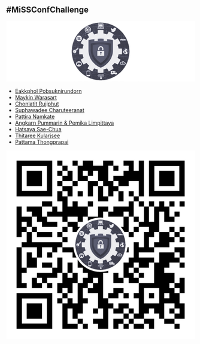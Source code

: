 ## #MiSSConfChallenge

[![](/img/MiSSConf-icon-640x202.png "MiSSConf")](https://MiSSConf.github.io)

+ [Eakkphol Pobsuknirundorn](https://www.facebook.com/eakkphol/videos/3293831270696126/)
+ [Maykin Warasart](https://www.facebook.com/maeklong/posts/10220293356537949)
+ [Chonlatit Rujiphut](https://www.facebook.com/Tsunakun27/videos/3432440680117846/)
+ [Suphawadee Charuteeranat](https://www.facebook.com/thdeemiss03/videos/2959085644182542/)
+ [Pattira Namkate](https://www.facebook.com/baitoeyJa/videos/10158195250664618/)
+ [Angkarn Pummarin & Pemika Limpittaya](https://www.facebook.com/100001067366066/posts/3053481184697430)
+ [Hatsaya Sae-Chua](https://www.facebook.com/permalink.php?story_fbid=1517355111780362&id=100005176634024)
+ [Thitaree Kularjsee](https://www.facebook.com/yaipanggogii/posts/2892277527486015)
+ [Pattama Thongprapai](https://www.facebook.com/pattama.thongprapai/posts/10217962378392691)

[![](/img/lineat-missconf-v2-640.png "Talk w/ us via LINE")](https://line.me/R/ti/p/%40missconf)